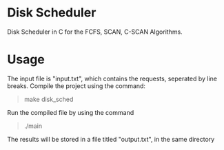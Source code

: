 # Disk Scheduler
Disk Scheduler in C for the FCFS, SCAN, C-SCAN Algorithms.

# Usage
The input file is "input.txt", which contains the requests, seperated by line breaks.
Compile the project using the command:
> make disk_sched

Run the compiled file by using the command
> ./main

The results will be stored in a file titled "output.txt", in the same directory

